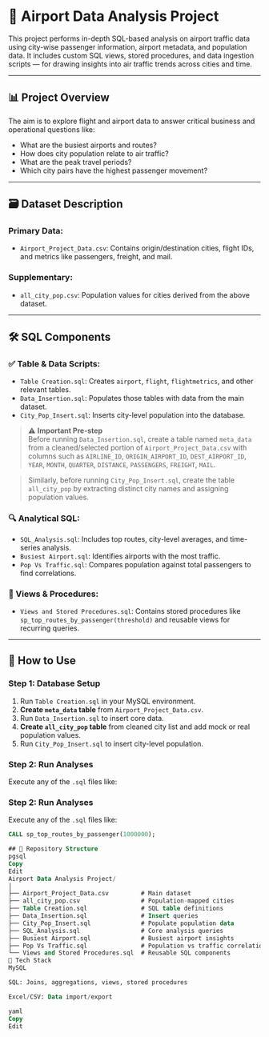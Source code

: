 # 🛫 Airport Data Analysis Project

This project performs in-depth SQL-based analysis on airport traffic data using city-wise passenger information, airport metadata, and population data. It includes custom SQL views, stored procedures, and data ingestion scripts — for drawing insights into air traffic trends across cities and time.

---

## 📊 Project Overview

The aim is to explore flight and airport data to answer critical business and operational questions like:
- What are the busiest airports and routes?
- How does city population relate to air traffic?
- What are the peak travel periods?
- Which city pairs have the highest passenger movement?

---

## 🗃️ Dataset Description

### Primary Data:
- `Airport_Project_Data.csv`: Contains origin/destination cities, flight IDs, and metrics like passengers, freight, and mail.

### Supplementary:
- `all_city_pop.csv`: Population values for cities derived from the above dataset.

---

## 🛠️ SQL Components

### ✅ Table & Data Scripts:
- `Table Creation.sql`: Creates `airport`, `flight`, `flightmetrics`, and other relevant tables.
- `Data_Insertion.sql`: Populates those tables with data from the main dataset.
- `City_Pop_Insert.sql`: Inserts city-level population into the database.

> ⚠️ **Important Pre-step**  
> Before running `Data_Insertion.sql`, create a table named `meta_data` from a cleaned/selected portion of `Airport_Project_Data.csv` with columns such as `AIRLINE_ID`, `ORIGIN_AIRPORT_ID`, `DEST_AIRPORT_ID`, `YEAR`, `MONTH`, `QUARTER`, `DISTANCE`, `PASSENGERS`, `FREIGHT`, `MAIL`.

> Similarly, before running `City_Pop_Insert.sql`, create the table `all_city_pop` by extracting distinct city names and assigning population values.

### 🔍 Analytical SQL:
- `SQL_Analysis.sql`: Includes top routes, city-level averages, and time-series analysis.
- `Busiest Airport.sql`: Identifies airports with the most traffic.
- `Pop Vs Traffic.sql`: Compares population against total passengers to find correlations.

### 🧩 Views & Procedures:
- `Views and Stored Procedures.sql`: Contains stored procedures like `sp_top_routes_by_passenger(threshold)` and reusable views for recurring queries.

---

## 🧪 How to Use

### Step 1: Database Setup
1. Run `Table Creation.sql` in your MySQL environment.
2. **Create `meta_data` table** from `Airport_Project_Data.csv`.
3. Run `Data_Insertion.sql` to insert core data.
4. **Create `all_city_pop` table** from cleaned city list and add mock or real population values.
5. Run `City_Pop_Insert.sql` to insert city-level population.

### Step 2: Run Analyses
Execute any of the `.sql` files like:
### Step 2: Run Analyses

Execute any of the `.sql` files like:

```sql
CALL sp_top_routes_by_passenger(1000000);

## 📁 Repository Structure
pgsql
Copy
Edit
Airport Data Analysis Project/
│
├── Airport_Project_Data.csv         # Main dataset
├── all_city_pop.csv                 # Population-mapped cities
├── Table Creation.sql               # SQL table definitions
├── Data_Insertion.sql               # Insert queries
├── City_Pop_Insert.sql              # Populate population data
├── SQL_Analysis.sql                 # Core analysis queries
├── Busiest Airport.sql              # Busiest airport insights
├── Pop Vs Traffic.sql               # Population vs traffic correlation
└── Views and Stored Procedures.sql  # Reusable SQL components
🔧 Tech Stack
MySQL

SQL: Joins, aggregations, views, stored procedures

Excel/CSV: Data import/export

yaml
Copy
Edit
